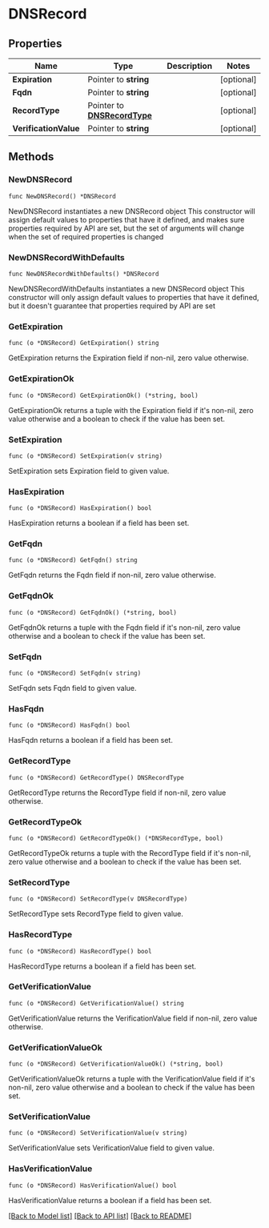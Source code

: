 # DNSRecord

## Properties

Name | Type | Description | Notes
------------ | ------------- | ------------- | -------------
**Expiration** | Pointer to **string** |  | [optional] 
**Fqdn** | Pointer to **string** |  | [optional] 
**RecordType** | Pointer to [**DNSRecordType**](DNSRecordType.md) |  | [optional] 
**VerificationValue** | Pointer to **string** |  | [optional] 

## Methods

### NewDNSRecord

`func NewDNSRecord() *DNSRecord`

NewDNSRecord instantiates a new DNSRecord object
This constructor will assign default values to properties that have it defined,
and makes sure properties required by API are set, but the set of arguments
will change when the set of required properties is changed

### NewDNSRecordWithDefaults

`func NewDNSRecordWithDefaults() *DNSRecord`

NewDNSRecordWithDefaults instantiates a new DNSRecord object
This constructor will only assign default values to properties that have it defined,
but it doesn't guarantee that properties required by API are set

### GetExpiration

`func (o *DNSRecord) GetExpiration() string`

GetExpiration returns the Expiration field if non-nil, zero value otherwise.

### GetExpirationOk

`func (o *DNSRecord) GetExpirationOk() (*string, bool)`

GetExpirationOk returns a tuple with the Expiration field if it's non-nil, zero value otherwise
and a boolean to check if the value has been set.

### SetExpiration

`func (o *DNSRecord) SetExpiration(v string)`

SetExpiration sets Expiration field to given value.

### HasExpiration

`func (o *DNSRecord) HasExpiration() bool`

HasExpiration returns a boolean if a field has been set.

### GetFqdn

`func (o *DNSRecord) GetFqdn() string`

GetFqdn returns the Fqdn field if non-nil, zero value otherwise.

### GetFqdnOk

`func (o *DNSRecord) GetFqdnOk() (*string, bool)`

GetFqdnOk returns a tuple with the Fqdn field if it's non-nil, zero value otherwise
and a boolean to check if the value has been set.

### SetFqdn

`func (o *DNSRecord) SetFqdn(v string)`

SetFqdn sets Fqdn field to given value.

### HasFqdn

`func (o *DNSRecord) HasFqdn() bool`

HasFqdn returns a boolean if a field has been set.

### GetRecordType

`func (o *DNSRecord) GetRecordType() DNSRecordType`

GetRecordType returns the RecordType field if non-nil, zero value otherwise.

### GetRecordTypeOk

`func (o *DNSRecord) GetRecordTypeOk() (*DNSRecordType, bool)`

GetRecordTypeOk returns a tuple with the RecordType field if it's non-nil, zero value otherwise
and a boolean to check if the value has been set.

### SetRecordType

`func (o *DNSRecord) SetRecordType(v DNSRecordType)`

SetRecordType sets RecordType field to given value.

### HasRecordType

`func (o *DNSRecord) HasRecordType() bool`

HasRecordType returns a boolean if a field has been set.

### GetVerificationValue

`func (o *DNSRecord) GetVerificationValue() string`

GetVerificationValue returns the VerificationValue field if non-nil, zero value otherwise.

### GetVerificationValueOk

`func (o *DNSRecord) GetVerificationValueOk() (*string, bool)`

GetVerificationValueOk returns a tuple with the VerificationValue field if it's non-nil, zero value otherwise
and a boolean to check if the value has been set.

### SetVerificationValue

`func (o *DNSRecord) SetVerificationValue(v string)`

SetVerificationValue sets VerificationValue field to given value.

### HasVerificationValue

`func (o *DNSRecord) HasVerificationValue() bool`

HasVerificationValue returns a boolean if a field has been set.


[[Back to Model list]](../README.md#documentation-for-models) [[Back to API list]](../README.md#documentation-for-api-endpoints) [[Back to README]](../README.md)


